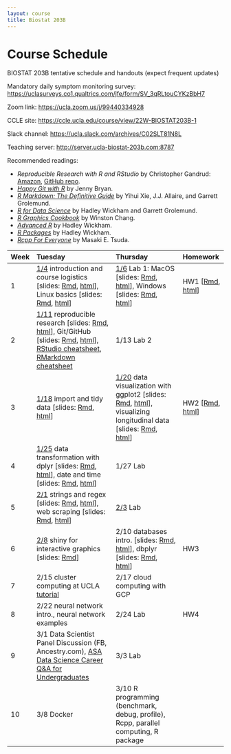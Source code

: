 ```yaml
---
layout: course
title: Biostat 203B
---
```


# Course Schedule

BIOSTAT 203B tentative schedule and handouts (expect frequent updates)

Mandatory daily symptom monitoring survey: <https://uclasurveys.co1.qualtrics.com/jfe/form/SV_3qRLtouCYKzBbH7>

Zoom link: <https://ucla.zoom.us/j/99440334928>

CCLE site: <https://ccle.ucla.edu/course/view/22W-BIOSTAT203B-1>

Slack channel: <https://ucla.slack.com/archives/C02SLT81N8L>

Teaching server: <http://server.ucla-biostat-203b.com:8787>

Recommended readings:  
* _Reproducible Research with R and RStudio_ by Christopher Gandrud: [Amazon](https://www.amazon.com/Reproducible-Research-Studio-Second-Chapman/dp/1498715370/ref=dp_ob_title_bk), [GitHub repo](https://github.com/christophergandrud/Rep-Res-Book).  
* [_Happy Git with R_](http://happygitwithr.com) by Jenny Bryan.  
* [_R Markdown: The Definitive Guide_](https://bookdown.org/yihui/rmarkdown/) by Yihui Xie, J.J. Allaire, and Garrett Grolemund.  
* [_R for Data Science_](http://r4ds.had.co.nz) by Hadley Wickham and Garrett Grolemund.  
* [_R Graphics Cookbook_](https://r-graphics.org) by Winston Chang.   
* [_Advanced R_](http://adv-r.had.co.nz) by Hadley Wickham.  
* [_R Packages_](http://r-pkgs.had.co.nz) by Hadley Wickham.  
* [_Rcpp For Everyone_](https://teuder.github.io/rcpp4everyone_en/) by Masaki E. Tsuda.  

| Week | Tuesday | Thursday | Homework |
|:-----------|:------------|:------------|:------------|
| 1 | [1/4](http://ucla-biostat-203b.github.io/2022winter/biostat203bwinter2022/2022/01/04/week1-day1.html) introduction and course logistics \[slides: [Rmd](https://raw.githubusercontent.com/ucla-biostat203b-2021winter/ucla-biostat203b-2021winter.github.io/master/slides/01-intro/intro.Rmd), [html](../slides/01-intro/intro.html)\], Linux basics \[slides: [Rmd](https://raw.githubusercontent.com/ucla-biostat203b-2021winter/ucla-biostat203b-2021winter.github.io/master/slides/02-linux/linux.Rmd), [html](../slides/02-linux/linux.html)\] | [1/6](http://ucla-biostat-203b.github.io/2022winter/biostat203bwinter2022/2022/01/06/week1-day2.html) Lab 1: MacOS \[slides: [Rmd](https://raw.githubusercontent.com/ucla-biostat203b-2021winter/ucla-biostat203b-2021winter.github.io/master/labs/lab01/lab01_macos.Rmd), [html](../labs/lab01/lab01_macos.html)\], Windows \[slides: [Rmd](https://raw.githubusercontent.com/ucla-biostat203b-2021winter/ucla-biostat203b-2021winter.github.io/master/labs/lab01/lab01_windows.Rmd), [html](../labs/lab01/lab01_windows.html)\] | HW1 \[[Rmd](https://github.com/ucla-biostat-203b/2022winter/raw/main/hw/hw1/hw1.Rmd), [html](../hw/hw1/hw1.html)\] |    
| 2 | [1/11](http://ucla-biostat-203b.github.io/2022winter/biostat203bwinter2022/2022/01/11/week2-day1.html) reproducible research \[slides: [Rmd](https://raw.githubusercontent.com/ucla-biostat203b-2021winter/ucla-biostat203b-2021winter.github.io/master/slides/03-repres/repres.Rmd), [html](../slides/03-repres/repres.html)\], Git/GitHub \[slides: [Rmd](https://raw.githubusercontent.com/ucla-biostat203b-2021winter/ucla-biostat203b-2021winter.github.io/master/slides/04-git/git.Rmd), [html](../slides/04-git/git.html)\], [RStudio cheatsheet](https://github.com/rstudio/cheatsheets/raw/main/rstudio-ide.pdf), [RMarkdown cheatsheet](https://github.com/rstudio/cheatsheets/raw/main/rmarkdown-2.0.pdf) | 1/13 Lab 2 | |    
| 3 | [1/18](http://ucla-biostat-203b.github.io/2022winter/biostat203bwinter2022/2022/01/18/week3-day1.html) import and tidy data \[slides: [Rmd](https://raw.githubusercontent.com/ucla-biostat203b-2021winter/ucla-biostat203b-2021winter.github.io/master/slides/05-tidy/tidy.Rmd), [html](../slides/05-tidy/tidy.html)\] | [1/20](http://ucla-biostat-203b.github.io/2022winter/biostat203bwinter2022/2022/01/20/week3-day2.html) data visualization with ggplot2 \[slides: [Rmd](https://raw.githubusercontent.com/ucla-biostat203b-2021winter/ucla-biostat203b-2021winter.github.io/master/slides/06-vis/ggplot2.Rmd), [html](../slides/06-vis/ggplot2.html)\], visualizing longitudinal data \[slides: [Rmd](https://raw.githubusercontent.com/ucla-biostat203b-2021winter/ucla-biostat203b-2021winter.github.io/master/slides/06-vis/brolgar.Rmd), [html](../slides/06-vis/brolgar.html)\] | HW2 \[[Rmd](https://github.com/ucla-biostat-203b/2022winter/raw/main/hw/hw2/hw2.Rmd), [html](../hw/hw2/hw2.html)\] |  
| 4 | [1/25](http://ucla-biostat-203b.github.io/2022winter/biostat203bwinter2022/2022/01/25/week4-day1.html) data transformation with dplyr \[slides: [Rmd](https://raw.githubusercontent.com/ucla-biostat203b-2021winter/ucla-biostat203b-2021winter.github.io/master/slides/07-dplyr/dplyr.Rmd), [html](../slides/07-dplyr/dplyr.html)\], date and time \[slides: [Rmd](https://raw.githubusercontent.com/ucla-biostat203b-2021winter/ucla-biostat203b-2021winter.github.io/master/slides/08-datetime/datetime.Rmd), [html](../slides/08-datetime/datetime.html)\] | 1/27 Lab | |     
| 5 | [2/1](http://ucla-biostat-203b.github.io/2022winter/biostat203bwinter2022/2022/02/01/week5-day1.html) strings and regex \[slides: [Rmd](https://raw.githubusercontent.com/ucla-biostat203b-2021winter/ucla-biostat203b-2021winter.github.io/master/slides/09-strings/stringr.Rmd), [html](../slides/09-strings/stringr.html)\], web scraping \[slides: [Rmd](https://raw.githubusercontent.com/ucla-biostat203b-2021winter/ucla-biostat203b-2021winter.github.io/master/slides/10-scraping/scraping.Rmd), [html](../slides/10-scraping/scraping.html)\] | [2/3](http://ucla-biostat-203b.github.io/2022winter/biostat203bwinter2022/2022/02/03/week5-day2.html) Lab | |  
| 6 | [2/8](http://ucla-biostat-203b.github.io/2022winter/biostat203bwinter2022/2022/02/08/week6-day1.html) shiny for interactive graphics \[slides: [Rmd](https://raw.githubusercontent.com/ucla-biostat203b-2021winter/ucla-biostat203b-2021winter.github.io/master/slides/11-shiny/shiny.Rmd)\] | 2/10  databases intro. \[slides: [Rmd](https://raw.githubusercontent.com/ucla-biostat203b-2021winter/ucla-biostat203b-2021winter.github.io/master/slides/12-dbplyr/dbintro.Rmd), [html](../slides/12-dbplyr/dbintro.html)\], dbplyr \[slides: [Rmd](https://raw.githubusercontent.com/ucla-biostat203b-2021winter/ucla-biostat203b-2021winter.github.io/master/slides/12-dbplyr/dbplyr.Rmd), [html](../slides/12-dbplyr/dbplyr.html)\] | HW3 |    
| 7 | 2/15 cluster computing at UCLA [tutorial](https://github.com/chris-german/Hoffman2Tutorials) | 2/17 cloud computing with GCP | |   
| 8 | 2/22 neural network intro., neural network examples | 2/24 Lab | HW4 |    
| 9 | 3/1 Data Scientist Panel Discussion (FB, Ancestry.com), [ASA Data Science Career Q&A for Undergraduates](https://www.youtube.com/watch?v=Nd3fvAILfMk) | 3/3 Lab | |   
| 10 | 3/8 Docker | 3/10 R programming (benchmark, debug, profile), Rcpp, parallel computing, R package | | 

